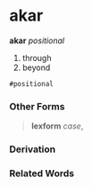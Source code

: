 akar
====

**akar** _positional_

1. through
2. beyond

`#positional`

### Other Forms

> **lexform** _case_,

### Derivation

### Related Words
